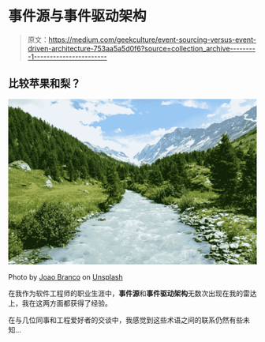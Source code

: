 # 事件源与事件驱动架构

> 原文：<https://medium.com/geekculture/event-sourcing-versus-event-driven-architecture-753aa5a5d0f6?source=collection_archive---------1----------------------->

## 比较苹果和梨？

![](img/5e20d274cb7b3c0b337590c09bc77381.png)

Photo by [Joao Branco](https://unsplash.com/@jfobranco?utm_source=unsplash&utm_medium=referral&utm_content=creditCopyText) on [Unsplash](https://unsplash.com/s/photos/stream?utm_source=unsplash&utm_medium=referral&utm_content=creditCopyText)

在我作为软件工程师的职业生涯中，**事件源**和**事件驱动架构**无数次出现在我的雷达上，我在这两方面都获得了经验。

在与几位同事和工程爱好者的交谈中，我感觉到这些术语之间的联系仍然有些未知…